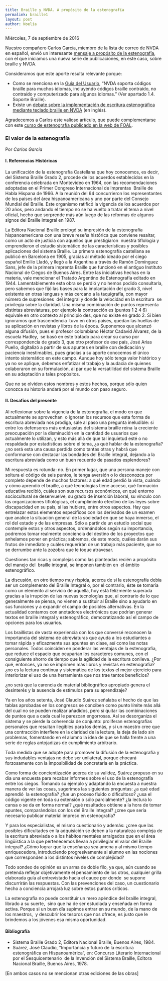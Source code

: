 ```yaml
---
title: Braille y NVDA. A propósito de la estenografía
permalink: braille1
layout: post
author: Noelia
---
```


<footer>Miércoles, 7 de septiembre de 2016</footer>

Nuestro compañero Carlos García, miembro de la lista de correo de NVDA en español, envió un interesante [mensaje a propósito de la estenografía](https://es.groups.yahoo.com/neo/groups/nvdaespanol/conversations/messages/26644), con el que iniciamos una nueva serie de publicaciones, en este caso, sobre braille y NVDA.

Consideramos que este aporte resulta relevante porque:

- Como se menciona en la [Guía del Usuario](https://nvdaes.github.io/userGuide.html), “NVDA soporta códigos braille para muchos idiomas, incluyendo códigos braille contraído, no contraído y computerizado para algunos idiomas.” (Ver apartado 1.4. Soporte Braille).
- Existe un [debate sobre la implementación de escritura estenográfica mediante teclado braille en NVDA](https://github.com/nvaccess/nvda/issues/2439) (en inglés).

Agradecemos a Carlos este valioso artículo, que puede complementarse con este [curso de estenografía publicado en la web de FOAL](http://www.foal.es/es/biblioteca/curso-de-estenograf%C3%AD).

### El valor de la estenografía ###

Por *Carlos García*

#### I. Referencias Históricas ####

La unificación de la estenografía Castellana que hoy conocemos, es decir, del Sistema Braille Grado 2, procede de los acuerdos establecidos en la conferencia celebrada en Montevideo en 1964, con las recomendaciones adoptadas en el Primer Congreso Internacional de Imprentas  Braille de Habla Hispana de 1966. A la reunión del 64 concurrieron los representantes de los países del área hispanoamericana y uno por parte del Consejo Mundial del Braille. Este organismo ratificó la vigencia de los acuerdos por 20 años, pero andando el tiempo no se ha vuelto a tratar el tema a nivel oficial, hecho que sorprende más aún luego de las reformas de algunos signos del Braille integral en 1987.

La Editora Nacional Braille prologó su impresión de la estenografía hispanoamericana con una breve reseña histórica que conviene resaltar, como un acto de justicia con aquellos que prestigiaron  nuestra tiflología y emprendieron el estudio sistemático de las características y posibles aplicaciones del sistema Braille. La primera estenografía castellana se publicó en Barcelona en 1905, gracias al método ideado por el ciego español Emilio Lladó, y llegó a la Argentina a través de Ramón Domínguez Sans, jefe de la primera imprenta Braille que funcionó en el antiguo Instituto Nacional de Ciegos de Buenos Aires. Entre las iniciativas hechas en la materia, vale mencionar el Tratado Argentino de Estenografía editado en 1944. Lamentablemente esta obra se perdió y no hemos podido consultarla, pero sabemos que fijó las bases para la implantación del grado 3, nivel existente en otras lenguas y más cercano a la taquigrafía, con mayor número de supresiones  del integral y donde la velocidad en la escritura  se privilegia sobre la claridad. Una misma combinación de puntos representa distintas abreviaturas, por ejemplo la contracción es (puntos 1 2 4 6) equivale en otro contexto al principio des, que no existe en grado 2. Si bien ignoramos qué trascendencia  tuvo en otros países, quedan las huellas de su aplicación en revistas y libros de la época. Suponemos que alcanzó alguna difusión, pues el profesor colombiano Héctor Cadavid Álvarez, de la escuela Hadley,  se basó en este tratado para crear su curso por correspondencia de grado 3, que otro profesor de ese país, José Arias Puello, digitalizó a partir de sus apuntes en braille con dedicación y paciencia inestimables, pues gracias a su aporte conocemos el único intento sistemático en este campo. Aunque hoy sólo tenga valor histórico y ya no se aplique, debemos enfatizar el trabajo y la audacia de quienes colaboraron en su formulación, al par que la versatilidad del sistema Braille en su adaptación a tales propósitos.

Que no se olviden estos nombres y estos hechos, porque sólo quien conozca su historia andará por el mundo con paso seguro.

#### II. Desafíos del presente ####

Al reflexionar sobre la vigencia de la estenografía, el modo en que actualmente se aprovechan  o ignoran los recursos que esta forma de escritura abreviada nos prodiga, sale al paso una pregunta ineludible: si entre los defensores más entusiastas del sistema braille reina la creciente preocupación por la disminución en la cantidad de usuarios que actualmente lo utilizan, y esto más allá de que tal inquietud esté o no respaldada por estadísticas sobre el tema, ¿a qué hablar de la estenografía? ¿no será esta una causa perdida como tantas otras y habrá que conformarse con destacar las bondades del Braille integral, dejando a la escritura abreviada como un buen recuerdo de pasados esplendores?

Mi respuesta es rotunda: no. En primer lugar, que una persona maneje con soltura el código de seis puntos, le tenga aversión o lo desconozca por completo depende de muchos factores: a qué edad perdió la vista, cuándo y cómo aprendió el braille, a qué tecnologías tiene acceso, qué formación educativa recibió, cuáles son sus recursos económicos, en qué entorno sociocultural se desenvuelve, su grado de inserción laboral, su vínculo con las organizaciones tiflológicas, el cumplimiento efectivo de las leyes sobre discapacidad en su país, si las hubiere, entre otros aspectos. Hay que entrelazar estos elementos específicos con los derivados de un examen que analice la situación general de la sociedad en que se haya inmerso, el rol del estado y de las empresas. Sólo a partir de un estudio social que contemple estos y otros aspectos, ordenándolos según su importancia,  podremos tomar realmente conciencia del destino de los proyectos que anhelamos poner en práctica; sabremos, de este modo, cuáles darán sus frutos de inmediato y cuáles requerirán de un trabajo más paciente, que no se derrumbe ante la zozobra que le toque atravesar.

Cuestiones tan ricas y complejas como las planteadas recién a propósito del manejo del  braille integral, se imponen también en  el ámbito estenográfico.

La discusión, en otro tiempo muy ríspida, acerca de si la estenografía debía ser un complemento del Braille Integral o, por el contrario, éste se tomaría como un elemento al servicio de aquella, hoy está felizmente superada gracias a la irrupción de las nuevas tecnologías que, al contrario de lo que generalmente se piensa, no vienen a sustituir al Braille sino a ayudarlo en sus funciones y a expandir el campo de posibles alternativas. En la actualidad contamos con anotadores electrónicos que podrían generar textos en braille integral y estenográfico, democratizando así el campo de opciones para los usuarios.

Los braillistas de vasta experiencia con los que conversé reconocen la importancia del sistema de abreviaturas que ayuda a los estudiantes a tomar rápida y eficazmente sus apuntes en clase, así como las notas personales. Todos coinciden en ponderar las ventajas de la estenografía, que reduce el espacio que ocuparían los caracteres comunes, con el consiguiente ahorro de tiempo que la agilidad de la escritura conlleva. ¿Por qué, entonces, ya no se imprimen más libros y revistas en estenografía? ¿no es la lectura continua y sistemática de los textos el mejor ejercicio para interiorizar el uso de una herramienta que nos trae tantos beneficios?

¿no será que la carencia de material bibliográfico apropiado genera el desinterés y la ausencia de estímulos para su aprendizaje? 

Ya en los años setenta, José Claudio Suárez señalaba el hecho de que las tablas aprobadas en los congresos se conciben como punto límite más allá del cual no se pueden realizar añadidos, pero sí quitar las combinaciones de puntos que a cada cual le parezcan engorrosas. Así se desorganiza el sistema y se pierde la coherencia de conjunto: proliferan estenografías personales que resultan ilegibles para los demás, y si un maestro cree que una contracción interfiere en la claridad de la lectura, la deja de lado sin problemas, fomentando en el alumno la idea de que se halla frente a una serie de reglas antojadizas de cumplimiento arbitrario.

Toda medida que se adopte para promover la difusión de la estenografía y sus indudables ventajas no debe ser unilateral, porque chocará forzosamente con la imposibilidad de concretarla en la práctica.

Como forma de concientización acerca de su validez, Suárez propuso en su día una encuesta para recabar informes sobre el uso de la estenografía entre los ciegos. Tomando su ejemplo y adaptando la encuesta a nuestra manera de ver las cosas, sugerimos las siguientes preguntas: ¿a qué edad aprendió  la estenografía? ¿fue un proceso fluido o dificultoso? ¿usa el código vigente en toda su extensión o sólo parcialmente? ¿la lectura lo cansa o se da en forma normal? ¿qué resultados obtiene a la hora de tomar apuntes, comparándolos con los del Braille integral? ¿cree que sería necesario publicar material impreso en estenografía?

Y para los especialistas, el mismo cuestionario y además: ¿cree que las posibles dificultades en la adquisición se deben a la naturaleza compleja de la escritura abreviada o a los hábitos mentales arraigados que en el área lingüística a la que pertenecemos llevan a privilegiar el valor del Braille integral?
¿Cómo lograr que la enseñanza sea amena y al mismo tiempo enriquecedora, introduciendo progresivamente al alumno en las nociones que corresponden a los distintos niveles de complejidad?

Todo sondeo de opinión es un arma de doble filo, ya que, aún cuando se pretenda reflejar objetivamente el pensamiento de los otros, cualquier grilla  elaborada guía al entrevistado hacia el cauce por donde  se supone discurrirán las respuestas.
Con las prevenciones del caso, un cuestionario hecho a conciencia arrojará luz sobre estos puntos críticos.

La estenografía no puede constituir un mero apéndice del braille integral, librado a su suerte,  sino que ha de ser estudiada y enseñada en forma activa. Porque si un buen día supimos entrar en su mundo, de la mano de los maestros,  y descubrir los tesoros que nos ofrece, es justo que le brindemos a los jóvenes esa misma oportunidad.

#### Bibliografía ####

- Sistema Braille Grado 2, Editora Nacional Braille, Buenos Aires, 1984.
- Suárez, José Claudio, “Importancia y futuro de la escritura estenográfica en Hispanoamérica”, en: Concurso Literario Internacional por el Sesquicentenario  de la Invención del Sistema Braille, Editora Nacional Braille, Buenos Aires, 1978.

[En ambos casos no se mencionan otras ediciones de las obras] 
